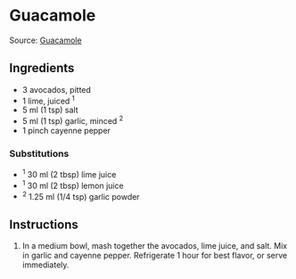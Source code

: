 # Guacamole

Source: [Guacamole](http://allrecipes.com/recipe/14231/guacamole/)

## Ingredients
* 3 avocados, pitted
* 1 lime, juiced <sup>1</sup>
* 5 ml (1 tsp) salt
* 5 ml (1 tsp) garlic, minced <sup>2</sup>
* 1 pinch cayenne pepper

### Substitutions
* <sup>1</sup> 30 ml (2 tbsp) lime juice
* <sup>1</sup> 30 ml (2 tbsp) lemon juice
* <sup>2</sup> 1.25 ml (1/4 tsp) garlic powder

## Instructions
1. In a medium bowl, mash together the avocados, lime juice, and salt. Mix in garlic and cayenne pepper. Refrigerate 1 hour for best flavor, or serve immediately.
